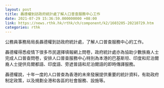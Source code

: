 ```yaml
---
layout: post
title: 聶德權到訪政府統計處了解人口普查服務中心工作
date: 2021-07-29 15:36:59.000000000 +08:00
link: https://news.rthk.hk/rthk/ch/component/k2/1603205-20210729.htm
categories: rthk
---
```


公務員事務局局長聶德權到訪政府統計處，了解人口普查服務中心的工作。

聶德權得悉疫情下很多市民選擇填報網上問卷，政府統計處亦為協助少數族裔人士完成人口普查問卷，安排人口普查服務中心特別為本港的巴基斯坦、印度和尼泊爾裔人士提供烏爾都語、印度語、旁遮普語和尼泊爾語的即時傳譯服務。

聶德權說，十年一度的人口普查為香港的未來發展提供重要的統計資料，有助政府制定政策，以及規劃全港和各區的社會服務、設施等。
